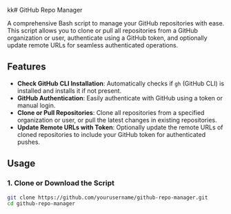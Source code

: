 kk# GitHub Repo Manager

A comprehensive Bash script to manage your GitHub repositories with ease. This script allows you to clone or pull all repositories from a GitHub organization or user, authenticate using a GitHub token, and optionally update remote URLs for seamless authenticated operations.

## Features

- **Check GitHub CLI Installation**: Automatically checks if `gh` (GitHub CLI) is installed and installs it if not present.
- **GitHub Authentication**: Easily authenticate with GitHub using a token or manual login.
- **Clone or Pull Repositories**: Clone all repositories from a specified organization or user, or pull the latest changes in existing repositories.
- **Update Remote URLs with Token**: Optionally update the remote URLs of cloned repositories to include your GitHub token for authenticated pushes.

## Usage

### 1. Clone or Download the Script

```bash
git clone https://github.com/yourusername/github-repo-manager.git
cd github-repo-manager

